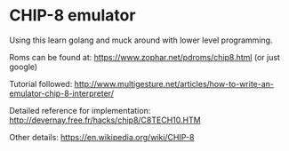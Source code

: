 # CHIP-8 emulator

Using this learn golang and muck around with lower level programming.

Roms can be found at: https://www.zophar.net/pdroms/chip8.html (or just google)

Tutorial followed: http://www.multigesture.net/articles/how-to-write-an-emulator-chip-8-interpreter/

Detailed reference for implementation: http://devernay.free.fr/hacks/chip8/C8TECH10.HTM

Other details: https://en.wikipedia.org/wiki/CHIP-8